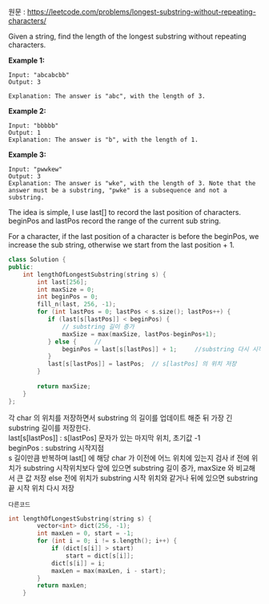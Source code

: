 
원문 : https://leetcode.com/problems/longest-substring-without-repeating-characters/

Given a string, find the length of the longest substring without repeating characters.

__Example 1:__
```
Input: "abcabcbb"
Output: 3 

Explanation: The answer is "abc", with the length of 3. 
```
__Example 2:__
```
Input: "bbbbb"
Output: 1
Explanation: The answer is "b", with the length of 1.
```
__Example 3:__
```
Input: "pwwkew"
Output: 3
Explanation: The answer is "wke", with the length of 3. Note that the answer must be a substring, "pwke" is a subsequence and not a substring.
```

The idea is simple, I use last[] to record the last position of characters. beginPos and lastPos record the range of the current sub string.

For a character, if the last position of a character is before the beginPos, we increase the sub string, otherwise we start from the last position + 1.
```c++
class Solution {
public:
    int lengthOfLongestSubstring(string s) {
        int last[256];
        int maxSize = 0;        
        int beginPos = 0;
        fill_n(last, 256, -1);
        for (int lastPos = 0; lastPos < s.size(); lastPos++) {
           if (last[s[lastPos]] < beginPos) {   
               // substring 길이 증가
               maxSize = max(maxSize, lastPos-beginPos+1);
           } else {     // 
               beginPos = last[s[lastPos]] + 1;     //substring 다시 시작
           }
           last[s[lastPos]] = lastPos;  // s[lastPos] 의 위치 저장
        }
        
        return maxSize;
    }
};
```  

각 char 의 위치를 저장하면서 substring 의 길이를 업데이트 해준 뒤 가장 긴 substring 길이를 저장한다. <br>
last[s[lastPos]] : s[lastPos] 문자가 있는 마지막 위치, 초기값 -1 <br>
beginPos : substring 시작지점  <br>
s 길이만큼 반복하며 last[] 에 해당 char 가 이전에 어느 위치에 있는지 검사
if 전에 위치가 substring 시작위치보다 앞에 있으면 substring 길이 증가, maxSize 와 비교해서 큰 값 저장
else 전에 위치가 substring 시작 위치와 같거나 뒤에 있으면 substring 끝 시작 위치 다시 저장


`다른코드`
```c++
int lengthOfLongestSubstring(string s) {
        vector<int> dict(256, -1);
        int maxLen = 0, start = -1;
        for (int i = 0; i != s.length(); i++) {
            if (dict[s[i]] > start)
                start = dict[s[i]];
            dict[s[i]] = i;
            maxLen = max(maxLen, i - start);
        }
        return maxLen;
    }
```
